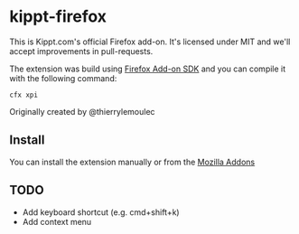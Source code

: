 # kippt-firefox

This is Kippt.com's official Firefox add-on. It's licensed under MIT and we'll accept improvements in pull-requests.

The extension was build using [Firefox Add-on SDK](https://addons.mozilla.org/en-US/developers/docs/sdk/1.0/dev-guide/addon-development/about.html) and you can compile it with the following command:

    cfx xpi

Originally created by @thierrylemoulec

## Install

You can install the extension manually or from the [Mozilla Addons](https://addons.mozilla.org/en-US/firefox/addon/kippt/)

## TODO

* Add keyboard shortcut (e.g. cmd+shift+k)
* Add context menu
